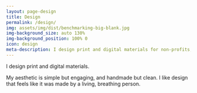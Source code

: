 ```yaml
---
layout: page-design
title: Design
permalink: /design/
img: assets/img/dist/benchmarking-big-blank.jpg
img-background_size: auto 130%
img-background_position: 100% 0
icon: design
meta-description: I design print and digital materials for non-profits, small businesses, and publications. 
---
```


I design print and digital materials. 

My aesthetic is simple but engaging, and handmade but clean. I like design that feels like it was made by a living, breathing person.
